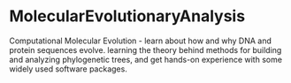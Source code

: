 # MolecularEvolutionaryAnalysis
Computational Molecular Evolution - learn about how and why DNA and protein sequences evolve. learning the theory behind methods for building and analyzing phylogenetic trees, and get hands-on experience with some widely used software packages.
